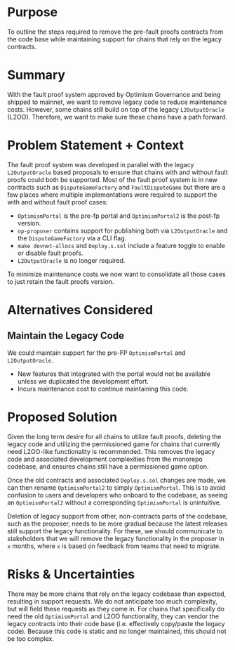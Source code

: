 # Purpose

To outline the steps required to remove the pre-fault proofs contracts from the code base while maintaining support
for chains that rely on the legacy contracts.

# Summary

With the fault proof system approved by Optimism Governance and being shipped to mainnet, we want to remove legacy
code to reduce maintenance costs. However, some chains still build on top of the legacy `L2OutputOracle` (L2OO).
Therefore, we want to make sure these chains have a path forward.

# Problem Statement + Context

The fault proof system was developed in parallel with the legacy `L2OutputOracle` based proposals to ensure that chains
with and without fault proofs could both be supported. Most of the fault proof system is in new contracts such as
`DisputeGameFactory` and `FaultDisputeGame` but there are a few places where multiple implementations were required to
support the with and without fault proof cases:

* `OptimismPortal` is the pre-fp portal and `OptimismPortal2` is the post-fp version.
* `op-proposer` contains support for publishing both via `L2OutputOracle` and the `DisputeGameFactory` via a CLI flag.
* `make devnet-allocs` and `Deploy.s.sol` include a feature toggle to enable or disable fault proofs.
* `L2OutputOracle` is no longer required.

To minimize maintenance costs we now want to consolidate all those cases to just retain the fault proofs version.

# Alternatives Considered

## Maintain the Legacy Code

We could maintain support for the pre-FP `OptimismPortal` and `L2OutputOracle`.

* New features that integrated with the portal would not be available unless we duplicated the development effort.
* Incurs maintenance cost to continue maintaining this code.

# Proposed Solution

Given the long term desire for all chains to utilize fault proofs, deleting the legacy code and utilizing the
permissioned game for chains that currently need L2OO-like functionality is recommended. This removes the legacy code
and associated development complexities from the monorepo codebase, and ensures chains still have a permissioned game
option.

Once the old contracts and associated `Deploy.s.sol` changes are made, we can then rename `OptimismPortal2` to simply
`OptimismPortal`. This is to avoid confusion to users and developers who onboard to the codebase, as seeing an
`OptimismPortal2` without a corresponding `OptimismPortal` is unintuitive.

Deletion of legacy support from other, non-contracts parts of the codebase, such as the proposer, needs to be more
gradual because the latest releases still support the legacy functionality. For these, we should communicate to
stakeholders that we will remove the legacy functionality in the proposer in `x` months, where `x` is based on feedback
from teams that need to migrate.

# Risks & Uncertainties

There may be more chains that rely on the legacy codebase than expected, resulting in support requests. We do not
anticipate too much complexity, but will field these requests as they come in. For chains that specifically do need the
old `OptimismPortal` and L2OO functionality, they can vendor the legacy contracts into their code base (i.e. effectively
copy/paste the legacy code). Because this code is static and no longer maintained, this should not be too complex.
